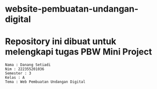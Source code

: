 # website-pembuatan-undangan-digital

# Repository ini dibuat untuk melengkapi tugas PBW Mini Project

```
Nama : Danang Setiadi
Nim : 222355201036
Semester : 3
Kelas : A
Tema : Web Pembuatan Undangan Digital
